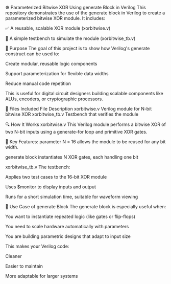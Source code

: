 ⚙️ Parameterized Bitwise XOR Using generate Block in Verilog
This repository demonstrates the use of the generate block in Verilog to create a parameterized bitwise XOR module. It includes:

✅ A reusable, scalable XOR module (xorbitwise.v)

🧪 A simple testbench to simulate the module (xorbitwise_tb.v)

📌 Purpose
The goal of this project is to show how Verilog's generate construct can be used to:

Create modular, reusable logic components

Support parameterization for flexible data widths

Reduce manual code repetition

This is useful for digital circuit designers building scalable components like ALUs, encoders, or cryptographic processors.

📁 Files Included
File	Description
xorbitwise.v	Verilog module for N-bit bitwise XOR
xorbitwise_tb.v	Testbench that verifies the module

🔍 How It Works
xorbitwise.v
This Verilog module performs a bitwise XOR of two N-bit inputs using a generate-for loop and primitive XOR gates.

🔧 Key Features:
parameter N = 16 allows the module to be reused for any bit width.

generate block instantiates N XOR gates, each handling one bit

xorbitwise_tb.v
The testbench:

Applies two test cases to the 16-bit XOR module

Uses $monitor to display inputs and output

Runs for a short simulation time, suitable for waveform viewing

🧠 Use Case of generate Block
The generate block is especially useful when:

You want to instantiate repeated logic (like gates or flip-flops)

You need to scale hardware automatically with parameters

You are building parametric designs that adapt to input size

This makes your Verilog code:

Cleaner

Easier to maintain

More adaptable for larger systems

